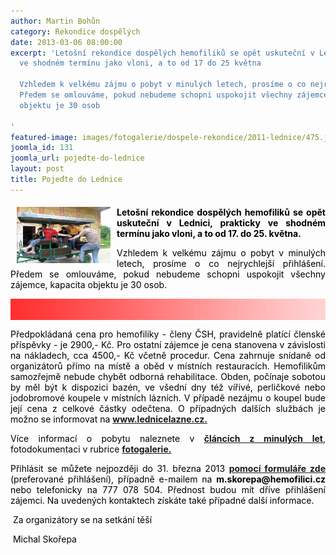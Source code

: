 ```yaml
---
author: Martin Bohůn
category: Rekondice dospělých
date: 2013-03-06 08:00:00
excerpt: 'Letošní rekondice dospělých hemofiliků se opět uskuteční v Lednici, prakticky
  ve shodném termínu jako vloni, a to od 17 do 25 května

  Vzhledem k velkému zájmu o pobyt v minulých letech, prosíme o co nejrychlejší přihlášení
  Předem se omlouváme, pokud nebudeme schopni uspokojit všechny zájemce, kapacita
  objektu je 30 osob

'
featured-image: images/fotogalerie/dospele-rekondice/2011-lednice/475.jpg
joomla_id: 131
joomla_url: pojedte-do-lednice
layout: post
title: Pojeďte do Lednice
---
```


<h4 style="margin-bottom: 0cm; text-align: justify;"><span style="color: #000000;"><img src="images/fotogalerie/dospele-rekondice/2011-lednice/475.jpg" border="0" width="150" height="90" style="float: left; margin-left: 10px; margin-right: 10px;" /></span><span style="color: #000000;">Letošní rekondice dospělých hemofiliků se opět uskuteční v Lednici, prakticky ve shodném termínu jako vloni, a to od 17. do 25. května.</span></h4>
<p style="margin-bottom: 0cm; text-align: justify;"><span style="color: #000000;">Vzhledem k velkému zájmu o pobyt v minulých letech, prosíme o co nejrychlejší přihlášení. Předem se omlouváme, pokud nebudeme schopni uspokojit všechny zájemce, kapacita objektu je 30 osob.</span></p>
<p style="margin-bottom: 0cm;"><span style="color: #000000;"><img src="images/banners/banner_lednice.gif" border="0" alt="" style="display: block; margin-left: auto; margin-right: auto;" /></span></p>

<p style="margin-bottom: 0cm; text-align: justify;"><span style="color: #000000;">Předpokládaná cena pro hemofiliky - členy ČSH, pravidelně platící členské příspěvky - je 2900,- Kč. Pro ostatní zájemce je cena stanovena v závislosti na nákladech, cca 4500,- Kč včetně procedur. Cena zahrnuje snídaně od organizátorů přímo na místě a oběd v místních restauracích. Hemofilikům samozřejmě nebude chybět odborná rehabilitace. Obden, počínaje sobotou by měl být k dispozici bazén, ve všední dny též vířivé, perličkové nebo jodobromové koupele v místních lázních. V případě nezájmu o koupel bude její cena z celkové částky odečtena. O případných dalších službách je možno se informovat na</span> <strong><a href="http://www.lednicelazne.cz/" target="_blank" title="Lednice lázně">www.lednicelazne.cz.</a></strong></p>
<p style="margin-bottom: 0cm; text-align: justify;"><span style="color: #000000;">Více informací o pobytu naleznete v</span> <strong><a href="index.php/cs/akce-seznam/13-akce2" target="_blank" title="Články rekondice dospělých">článcích z minulých let</a></strong>,<span style="color: #000000;"> fotodokumentaci v rubrice</span> <strong><a href="index.php/cs/fotogalerie/rekondice-dospelych" target="_blank" title="Fotogalerie rekondice dospělých">fotogalerie.</a></strong></p>
<p style="margin-bottom: 0cm; text-align: justify;"><span style="color: #000000;">Přihlásit se můžete nejpozději do 31. března 2013</span> <strong><a href="index.php/cs/?option=com_chronoforms&amp;chronoform=PrihlaskaLednice-2013" target="_blank" title="Přihláška Lednice 2013">pomocí formuláře zde</a></strong> <span style="color: #000000;">(preferované přihlášení), případně e-mailem na <strong>m.skorepa@hemofilici.cz</strong> nebo telefonicky na 777 078 504. Přednost budou mít dříve přihlášení zájemci. Na uvedených kontaktech získáte také případné další informace.</span></p>
<p style="margin-bottom: 0cm; text-align: justify;"><span style="color: #000000;"> Za organizátory se na setkání těší</span></p>
<p style="margin-bottom: 0cm; text-align: justify;"><span style="color: #000000;"> Michal Skořepa</span></p>